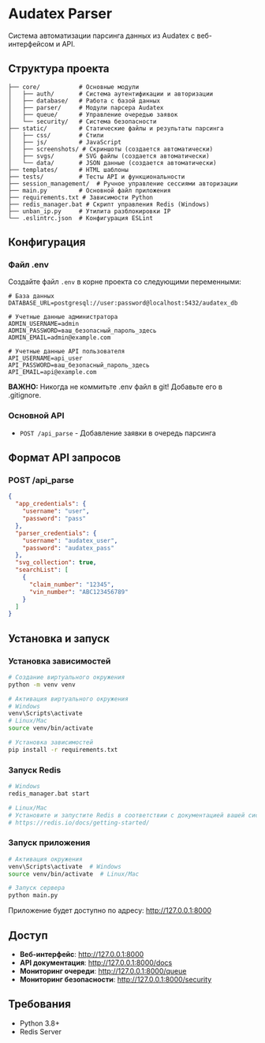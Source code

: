 # Audatex Parser

Система автоматизации парсинга данных из Audatex с веб-интерфейсом и API.

## Структура проекта

```
├── core/           # Основные модули
│   ├── auth/       # Система аутентификации и авторизации
│   ├── database/   # Работа с базой данных
│   ├── parser/     # Модули парсера Audatex
│   ├── queue/      # Управление очередью заявок
│   └── security/   # Система безопасности
├── static/         # Статические файлы и результаты парсинга
│   ├── css/        # Стили
│   ├── js/         # JavaScript
│   ├── screenshots/ # Скриншоты (создается автоматически)
│   ├── svgs/       # SVG файлы (создается автоматически)
│   └── data/       # JSON данные (создается автоматически)
├── templates/      # HTML шаблоны
├── tests/          # Тесты API и функциональности
├── session_management/  # Ручное управление сессиями авторизации
├── main.py         # Основной файл приложения
├── requirements.txt # Зависимости Python
├── redis_manager.bat # Скрипт управления Redis (Windows)
├── unban_ip.py     # Утилита разблокировки IP
└── .eslintrc.json  # Конфигурация ESLint
```

## Конфигурация

### Файл .env
Создайте файл `.env` в корне проекта со следующими переменными:

```env
# База данных
DATABASE_URL=postgresql://user:password@localhost:5432/audatex_db

# Учетные данные администратора
ADMIN_USERNAME=admin
ADMIN_PASSWORD=ваш_безопасный_пароль_здесь
ADMIN_EMAIL=admin@example.com

# Учетные данные API пользователя
API_USERNAME=api_user
API_PASSWORD=ваш_безопасный_пароль_здесь
API_EMAIL=api@example.com
```

**ВАЖНО:** Никогда не коммитьте .env файл в git! Добавьте его в .gitignore.

### Основной API
- `POST /api_parse` - Добавление заявки в очередь парсинга

## Формат API запросов

### POST /api_parse
```json
{
  "app_credentials": {
    "username": "user",
    "password": "pass"
  },
  "parser_credentials": {
    "username": "audatex_user",
    "password": "audatex_pass"
  },
  "svg_collection": true,
  "searchList": [
    {
      "claim_number": "12345",
      "vin_number": "ABC123456789"
    }
  ]
}
```

## Установка и запуск

### Установка зависимостей
```bash
# Создание виртуального окружения
python -m venv venv

# Активация виртуального окружения
# Windows
venv\Scripts\activate
# Linux/Mac
source venv/bin/activate

# Установка зависимостей
pip install -r requirements.txt
```

### Запуск Redis
```bash
# Windows
redis_manager.bat start

# Linux/Mac
# Установите и запустите Redis в соответствии с документацией вашей системы
# https://redis.io/docs/getting-started/
```

### Запуск приложения
```bash
# Активация окружения
venv\Scripts\activate  # Windows
source venv/bin/activate  # Linux/Mac

# Запуск сервера
python main.py
```

Приложение будет доступно по адресу: http://127.0.0.1:8000

## Доступ

- **Веб-интерфейс**: http://127.0.0.1:8000
- **API документация**: http://127.0.0.1:8000/docs
- **Мониторинг очереди**: http://127.0.0.1:8000/queue
- **Мониторинг безопасности**: http://127.0.0.1:8000/security

## Требования

- Python 3.8+
- Redis Server 